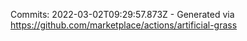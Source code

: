 Commits: 2022-03-02T09:29:57.873Z - Generated via https://github.com/marketplace/actions/artificial-grass
<br>
